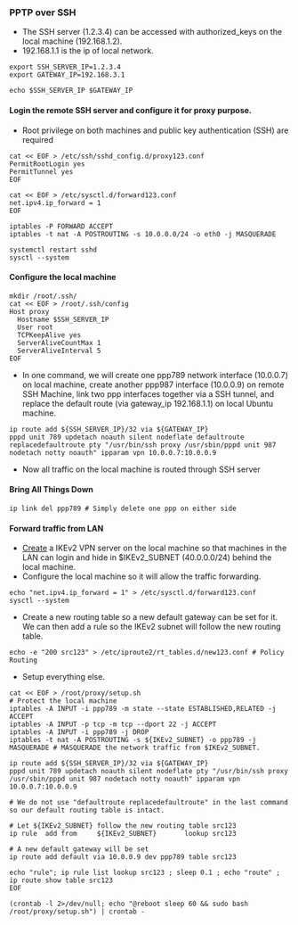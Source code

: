 ### PPTP over SSH
* The SSH server (1.2.3.4) can be accessed with authorized_keys on the local machine (192.168.1.2). 
* 192.168.1.1 is the ip of local network.
```
export SSH_SERVER_IP=1.2.3.4
export GATEWAY_IP=192.168.3.1 

echo $SSH_SERVER_IP $GATEWAY_IP
```
#### Login the remote SSH server and configure it for proxy purpose.
* Root privilege on both machines and public key authentication (SSH) are required
```
cat << EOF > /etc/ssh/sshd_config.d/proxy123.conf
PermitRootLogin yes
PermitTunnel yes
EOF

cat << EOF > /etc/sysctl.d/forward123.conf
net.ipv4.ip_forward = 1
EOF

iptables -P FORWARD ACCEPT
iptables -t nat -A POSTROUTING -s 10.0.0.0/24 -o eth0 -j MASQUERADE

systemctl restart sshd
sysctl --system
```
#### Configure the local machine 
```
mkdir /root/.ssh/
cat << EOF > /root/.ssh/config
Host proxy
  Hostname $SSH_SERVER_IP
  User root
  TCPKeepAlive yes
  ServerAliveCountMax 1
  ServerAliveInterval 5
EOF
```
* In one command, we will create one ppp789 network interface (10.0.0.7) on local machine, create another ppp987 interface (10.0.0.9) on remote SSH Machine, link two ppp interfaces together via a SSH tunnel, and replace the default route (via gateway_ip 192.168.1.1) on local Ubuntu machine.
```
ip route add ${SSH_SERVER_IP}/32 via ${GATEWAY_IP}
pppd unit 789 updetach noauth silent nodeflate defaultroute replacedefaultroute pty "/usr/bin/ssh proxy /usr/sbin/pppd unit 987 nodetach notty noauth" ipparam vpn 10.0.0.7:10.0.0.9
```
* Now all traffic on the local machine is routed through SSH server
#### Bring All Things Down 
```
ip link del ppp789 # Simply delete one ppp on either side
```
#### Forward traffic from LAN
* [Create](./ikev2.md) a IKEv2 VPN server on the local machine so that machines in the LAN can login and hide in $IKEv2_SUBNET (40.0.0.0/24) behind the local machine.
* Configure the local machine so it will allow the traffic forwarding.
```
echo "net.ipv4.ip_forward = 1" > /etc/sysctl.d/forward123.conf
sysctl --system
```
* Create a new routing table so a new default gateway can be set for it. We can then add a rule so the IKEv2 subnet will follow the new routing table.
```
echo -e "200 src123" > /etc/iproute2/rt_tables.d/new123.conf # Policy Routing 
```
* Setup everything else.
```
cat << EOF > /root/proxy/setup.sh
# Protect the local machine
iptables -A INPUT -i ppp789 -m state --state ESTABLISHED,RELATED -j ACCEPT
iptables -A INPUT -p tcp -m tcp --dport 22 -j ACCEPT
iptables -A INPUT -i ppp789 -j DROP 
iptables -t nat -A POSTROUTING -s ${IKEv2_SUBNET} -o ppp789 -j MASQUERADE # MASQUERADE the network traffic from $IKEv2_SUBNET.

ip route add ${SSH_SERVER_IP}/32 via ${GATEWAY_IP}
pppd unit 789 updetach noauth silent nodeflate pty "/usr/bin/ssh proxy /usr/sbin/pppd unit 987 nodetach notty noauth" ipparam vpn 10.0.0.7:10.0.0.9

# We do not use "defaultroute replacedefaultroute" in the last command so our default routing table is intact.

# Let ${IKEv2_SUBNET} follow the new routing table src123 
ip rule  add from     ${IKEv2_SUBNET}       lookup src123

# A new default gateway will be set
ip route add default via 10.0.0.9 dev ppp789 table src123

echo "rule"; ip rule list lookup src123 ; sleep 0.1 ; echo "route" ; ip route show table src123
EOF

(crontab -l 2>/dev/null; echo "@reboot sleep 60 && sudo bash /root/proxy/setup.sh") | crontab -
```  